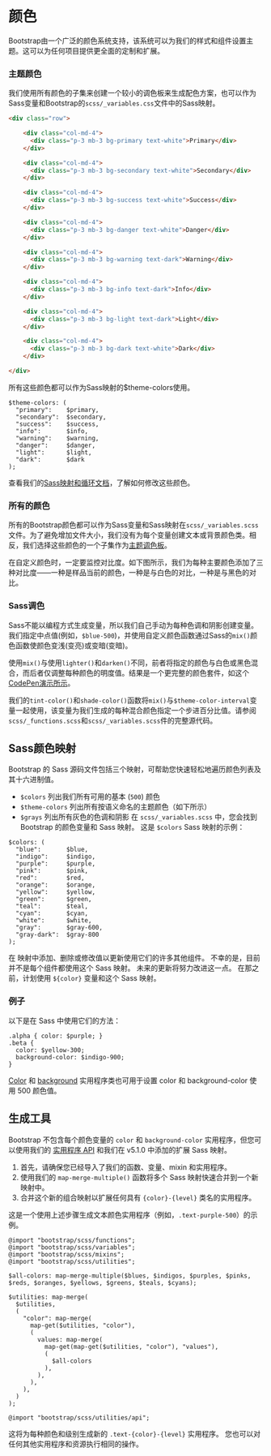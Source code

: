# 颜色

Bootstrap由一个广泛的颜色系统支持，该系统可以为我们的样式和组件设置主题。这可以为任何项目提供更全面的定制和扩展。

### 主题颜色


我们使用所有颜色的子集来创建一个较小的调色板来生成配色方案，也可以作为Sass变量和Bootstrap的`scss/_variables.css`文件中的Sass映射。

```html
<div class="row">

    <div class="col-md-4">
      <div class="p-3 mb-3 bg-primary text-white">Primary</div>
    </div>

    <div class="col-md-4">
      <div class="p-3 mb-3 bg-secondary text-white">Secondary</div>
    </div>

    <div class="col-md-4">
      <div class="p-3 mb-3 bg-success text-white">Success</div>
    </div>

    <div class="col-md-4">
      <div class="p-3 mb-3 bg-danger text-white">Danger</div>
    </div>

    <div class="col-md-4">
      <div class="p-3 mb-3 bg-warning text-dark">Warning</div>
    </div>

    <div class="col-md-4">
      <div class="p-3 mb-3 bg-info text-dark">Info</div>
    </div>

    <div class="col-md-4">
      <div class="p-3 mb-3 bg-light text-dark">Light</div>
    </div>

    <div class="col-md-4">
      <div class="p-3 mb-3 bg-dark text-white">Dark</div>
    </div>

</div>
```

所有这些颜色都可以作为Sass映射的$theme-colors使用。

```
$theme-colors: (
  "primary":    $primary,
  "secondary":  $secondary,
  "success":    $success,
  "info":       $info,
  "warning":    $warning,
  "danger":     $danger,
  "light":      $light,
  "dark":       $dark
);
```

查看我们的[Sass映射和循环文档](https://getbootstrap.com/docs/5.1/customize/sass/#maps-and-loops)，了解如何修改这些颜色。


### 所有的颜色


所有的Bootstrap颜色都可以作为Sass变量和Sass映射在`scss/_variables.scss`文件。为了避免增加文件大小，我们没有为每个变量创建文本或背景颜色类。相反，我们选择这些颜色的一个子集作为[主题调色板](https://getbootstrap.com/docs/5.1/customize/color/#theme-colors)。

在自定义颜色时，一定要监控对比度。如下图所示，我们为每种主要颜色添加了三种对比度——一种是样品当前的颜色，一种是与白色的对比，一种是与黑色的对比。

### Sass调色

Sass不能以编程方式生成变量，所以我们自己手动为每种色调和阴影创建变量。我们指定中点值(例如，`$blue-500`)，并使用自定义颜色函数通过Sass的`mix()`颜色函数使颜色变浅(变亮)或变暗(变暗)。

使用`mix()`与使用`lighter()`和`darken()`不同，前者将指定的颜色与白色或黑色混合，而后者仅调整每种颜色的明度值。结果是一个更完整的颜色套件，如这个[CodePen演示所示](https://codepen.io/emdeoh/pen/zYOQOPB)。

我们的`tint-color()`和`shade-color()`函数将`mix()`与`$theme-color-interval`变量一起使用，该变量为我们生成的每种混合颜色指定一个步进百分比值。请参阅`scss/_functions.scss`和`scss/_variables.scss`件的完整源代码。

## Sass颜色映射

Bootstrap 的 Sass 源码文件包括三个映射，可帮助您快速轻松地遍历颜色列表及其十六进制值。

- `$colors` 列出我们所有可用的基本 (`500`) 颜色
- `$theme-colors` 列出所有按语义命名的主题颜色（如下所示）
- `$grays` 列出所有灰色的色调和阴影
在 `scss/_variables.scss` 中，您会找到 Bootstrap 的颜色变量和 Sass 映射。 这是 `$colors` Sass 映射的示例：

```
$colors: (
  "blue":       $blue,
  "indigo":     $indigo,
  "purple":     $purple,
  "pink":       $pink,
  "red":        $red,
  "orange":     $orange,
  "yellow":     $yellow,
  "green":      $green,
  "teal":       $teal,
  "cyan":       $cyan,
  "white":      $white,
  "gray":       $gray-600,
  "gray-dark":  $gray-800
);
```

在 映射中添加、删除或修改值以更新使用它们的许多其他组件。 不幸的是，目前并不是每个组件都使用这个 Sass 映射。 未来的更新将努力改进这一点。 在那之前，计划使用 `${color}` 变量和这个 Sass 映射。

### 例子

以下是在 Sass 中使用它们的方法：

```
.alpha { color: $purple; }
.beta {
  color: $yellow-300;
  background-color: $indigo-900;
}
```

[Color](https://getbootstrap.com/docs/5.1/utilities/colors/) 和 [background](https://getbootstrap.com/docs/5.1/utilities/background/) 实用程序类也可用于设置 color 和 background-color 使用 500 颜色值。

## 生成工具

Bootstrap 不包含每个颜色变量的 `color` 和 `background-color` 实用程序，但您可以使用我们的 [实用程序 API](https://getbootstrap.com/docs/5.1/utilities/api/) 和我们在 v5.1.0 中添加的扩展 Sass 映射。

1. 首先，请确保您已经导入了我们的函数、变量、mixin 和实用程序。
2. 使用我们的 `map-merge-multiple()` 函数将多个 Sass 映射快速合并到一个新映射中。
3. 合并这个新的组合映射以扩展任何具有 `{color}-{level}` 类名的实用程序。

这是一个使用上述步骤生成文本颜色实用程序（例如，`.text-purple-500`）的示例。

```
@import "bootstrap/scss/functions";
@import "bootstrap/scss/variables";
@import "bootstrap/scss/mixins";
@import "bootstrap/scss/utilities";

$all-colors: map-merge-multiple($blues, $indigos, $purples, $pinks, $reds, $oranges, $yellows, $greens, $teals, $cyans);

$utilities: map-merge(
  $utilities,
  (
    "color": map-merge(
      map-get($utilities, "color"),
      (
        values: map-merge(
          map-get(map-get($utilities, "color"), "values"),
          (
            $all-colors
          ),
        ),
      ),
    ),
  )
);

@import "bootstrap/scss/utilities/api";
```

这将为每种颜色和级别生成新的 `.text-{color}-{level}` 实用程序。 您也可以对任何其他实用程序和资源执行相同的操作。
